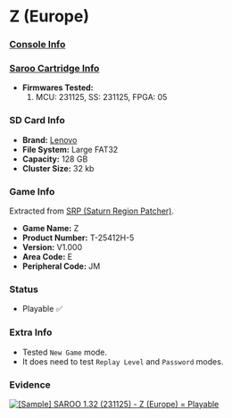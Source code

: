 # Z (Europe)

### [Console Info](../../../../Info/Consoles/VA13/README.md)

### [Saroo Cartridge Info](../../../../Info/Cartridges/RetroGameParadiseStore/1.32F/README.md)

- <b>Firmwares Tested:</b>
  1. MCU: 231125, SS: 231125, FPGA: 05

### SD Card Info

- <b>Brand:</b> [Lenovo](https://s.click.aliexpress.com/e/_DBowUFx)
- <b>File System:</b> Large FAT32
- <b>Capacity:</b> 128 GB
- <b>Cluster Size:</b> 32 kb

### Game Info

Extracted from [SRP (Saturn Region Patcher)](https://segaxtreme.net/resources/saturn-region-patcher.81/download).

- <b>Game Name:</b> Z
- <b>Product Number:</b> T-25412H-5
- <b>Version:</b> V1.000
- <b>Area Code:</b> E
- <b>Peripheral Code:</b> JM

### Status

- Playable :white_check_mark:

### Extra Info

- Tested `New Game` mode.
- It does need to test `Replay Level` and `Password` modes.

### Evidence

[![[Sample] SAROO 1.32 (231125) - Z (Europe) = Playable](https://img.youtube.com/vi/-VC-XYbZqOE/0.jpg)](https://www.youtube.com/watch?v=-VC-XYbZqOE)
